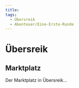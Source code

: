 ```yaml
---
title:
tags:
  - Übersreik
  - Abenteuer/Eine-Erste-Runde
---
```


# Übersreik

## Marktplatz
Der Marktplatz in Übersreik...